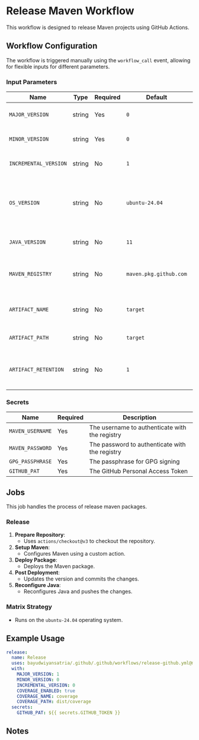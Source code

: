 # Release Maven Workflow

This workflow is designed to release Maven projects using GitHub Actions.

## Workflow Configuration

The workflow is triggered manually using the `workflow_call` event, allowing for flexible inputs for different parameters.

### Input Parameters

| Name                  | Type   | Required | Default                | Description                                           |
| --------------------- | ------ | -------- | ---------------------- | ----------------------------------------------------- |
| `MAJOR_VERSION`       | string | Yes      | `0`                    | Major Version of the project                          |
| `MINOR_VERSION`       | string | Yes      | `0`                    | Minor Version of the project                          |
| `INCREMENTAL_VERSION` | string | No       | `1`                    | incremental Version of the project                    |
| `OS_VERSION`          | string | No       | `ubuntu-24.04`         | The operating system version for the workflow runtime |
| `JAVA_VERSION`        | string | No       | `11`                   | The version of Java to use                            |
| `MAVEN_REGISTRY`      | string | No       | `maven.pkg.github.com` | The registry to push packages to                      |
| `ARTIFACT_NAME`       | string | No       | `target`               | The name of the artifact to upload                    |
| `ARTIFACT_PATH`       | string | No       | `target`               | The path to the artifact to upload                    |
| `ARTIFACT_RETENTION`  | string | No       | `1`                    | The retention period for the artifact in days         |

### Secrets

| Name             | Required | Description                                    |
| ---------------- | -------- | ---------------------------------------------- |
| `MAVEN_USERNAME` | Yes      | The username to authenticate with the registry |
| `MAVEN_PASSWORD` | Yes      | The password to authenticate with the registry |
| `GPG_PASSPHRASE` | Yes      | The passphrase for GPG signing                 |
| `GITHUB_PAT`     | Yes      | The GitHub Personal Access Token               |

## Jobs

This job handles the process of release maven packages.

### Release

1. **Prepare Repository**:
   - Uses `actions/checkout@v3` to checkout the repository.
2. **Setup Maven**:
   - Configures Maven using a custom action.
3. **Deploy Package**:
   - Deploys the Maven package.
4. **Post Deployment**:
   - Updates the version and commits the changes.
5. **Reconfigure Java**:
   - Reconfigures Java and pushes the changes.

### Matrix Strategy

- Runs on the `ubuntu-24.04` operating system.

## Example Usage

```yaml
release:
  name: Release
  uses: bayudwiyansatria/.github/.github/workflows/release-github.yml@master
  with:
    MAJOR_VERSION: 1
    MINOR_VERSION: 0
    INCREMENTAL_VERSION: 0
    COVERAGE_ENABLED: true
    COVERAGE_NAME: coverage
    COVERAGE_PATH: dist/coverage
  secrets:
    GITHUB_PAT: ${{ secrets.GITHUB_TOKEN }}
```

## Notes
